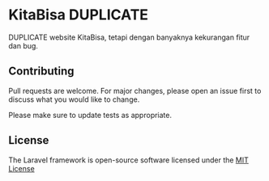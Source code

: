 # KitaBisa DUPLICATE
DUPLICATE website KitaBisa, tetapi dengan banyaknya kekurangan fitur dan bug.

## Contributing
Pull requests are welcome. For major changes, please open an issue first to discuss what you would like to change.

Please make sure to update tests as appropriate.

## License
The Laravel framework is open-source software licensed under the [MIT License](https://choosealicense.com/licenses/mit/)
